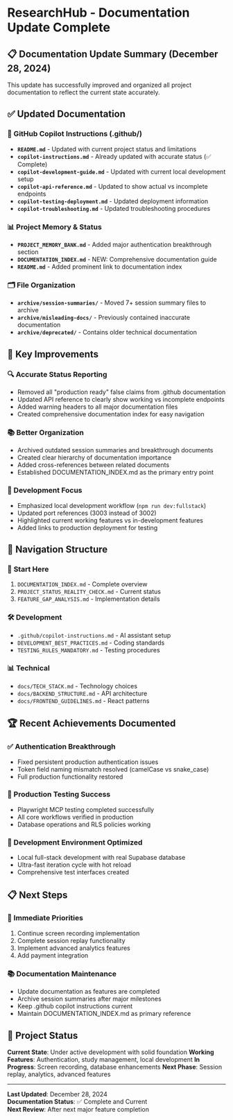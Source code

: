 # ResearchHub - Documentation Update Complete

## 📋 Documentation Update Summary (December 28, 2024)

This update has successfully improved and organized all project documentation to reflect the current state accurately.

## ✅ Updated Documentation

### 🔧 GitHub Copilot Instructions (.github/)
- **`README.md`** - Updated with current project status and limitations
- **`copilot-instructions.md`** - Already updated with accurate status (✅ Complete)
- **`copilot-development-guide.md`** - Updated with current local development setup
- **`copilot-api-reference.md`** - Updated to show actual vs incomplete endpoints
- **`copilot-testing-deployment.md`** - Updated deployment information
- **`copilot-troubleshooting.md`** - Updated troubleshooting procedures

### 📊 Project Memory & Status
- **`PROJECT_MEMORY_BANK.md`** - Added major authentication breakthrough section
- **`DOCUMENTATION_INDEX.md`** - NEW: Comprehensive documentation guide
- **`README.md`** - Added prominent link to documentation index

### 🗂️ File Organization
- **`archive/session-summaries/`** - Moved 7+ session summary files to archive
- **`archive/misleading-docs/`** - Previously contained inaccurate documentation
- **`archive/deprecated/`** - Contains older technical documentation

## 🎯 Key Improvements

### 🔍 Accurate Status Reporting
- Removed all "production ready" false claims from .github documentation
- Updated API reference to clearly show working vs incomplete endpoints
- Added warning headers to all major documentation files
- Created comprehensive documentation index for easy navigation

### 📚 Better Organization
- Archived outdated session summaries and breakthrough documents
- Created clear hierarchy of documentation importance
- Added cross-references between related documents
- Established DOCUMENTATION_INDEX.md as the primary entry point

### 🚀 Development Focus
- Emphasized local development workflow (`npm run dev:fullstack`)
- Updated port references (3003 instead of 3002)
- Highlighted current working features vs in-development features
- Added links to production deployment for testing

## 🔗 Navigation Structure

### 🎯 **Start Here**
1. `DOCUMENTATION_INDEX.md` - Complete overview
2. `PROJECT_STATUS_REALITY_CHECK.md` - Current status
3. `FEATURE_GAP_ANALYSIS.md` - Implementation details

### 🛠️ **Development**
- `.github/copilot-instructions.md` - AI assistant setup
- `DEVELOPMENT_BEST_PRACTICES.md` - Coding standards
- `TESTING_RULES_MANDATORY.md` - Testing procedures

### 📊 **Technical**
- `docs/TECH_STACK.md` - Technology choices
- `docs/BACKEND_STRUCTURE.md` - API architecture
- `docs/FRONTEND_GUIDELINES.md` - React patterns

## 🏆 Recent Achievements Documented

### ✅ Authentication Breakthrough
- Fixed persistent production authentication issues
- Token field naming mismatch resolved (camelCase vs snake_case)
- Full production functionality restored

### 🧪 Production Testing Success
- Playwright MCP testing completed successfully
- All core workflows verified in production
- Database operations and RLS policies working

### 🚀 Development Environment Optimized
- Local full-stack development with real Supabase database
- Ultra-fast iteration cycle with hot reload
- Comprehensive test interfaces created

## 📋 Next Steps

### 🔧 Immediate Priorities
1. Continue screen recording implementation
2. Complete session replay functionality
3. Implement advanced analytics features
4. Add payment integration

### 📚 Documentation Maintenance
- Update documentation as features are completed
- Archive session summaries after major milestones
- Keep .github copilot instructions current
- Maintain DOCUMENTATION_INDEX.md as primary reference

## 🎯 Project Status

**Current State**: Under active development with solid foundation
**Working Features**: Authentication, study management, local development
**In Progress**: Screen recording, database enhancements
**Next Phase**: Session replay, analytics, advanced features

---

**Last Updated**: December 28, 2024  
**Documentation Status**: ✅ Complete and Current  
**Next Review**: After next major feature completion
